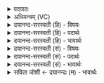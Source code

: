 <details><summary>पदपाठः</summary>

ऊ॒र्ध्वाम्। ए॒ना॒म्। उत्। श्रा॒प॒य॒। गि॒रौ। भा॒रम्। हर॑न्नि॒वेति॒ हर॑न्ऽइव। अथ॑। अ॒स्यै॒। मध्य॑म्। ए॒ध॒ता॒म्। शी॒ते। वाते॑ पु॒नन्नि॒वेति॑ पु॒नन्ऽइ॑व। २६।
</details>

<details><summary>अधिमन्त्रम् (VC)</summary>

- श्रीर्देवता
- प्रजापतिर्ऋषिः
- अनुष्टुप्
- गान्धारः
</details>

<details><summary>दयानन्द-सरस्वती (हि) - विषयः</summary>

फिर राजपुरुष किसकी उन्नति करें, इस विषय को अगले मन्त्र में कहा है ॥
</details>

<details><summary>दयानन्द-सरस्वती (हि) - पदार्थः</summary>

पदार्थान्वयभाषाः -  हे राजन् ! तू (गिरौ) पर्वत पर (भारम्) भार (हरन्निव) पहुँचाते हुए के समान (एनाम्) इस राज्यलक्ष्मीयुक्त (ऊर्ध्वाम्) उत्तम कक्षावाली प्रजा को (उच्छ्रापय) सदा अधिक-अधिक उन्नति दिया कर (अथ) अब (अस्यै) इस प्रजा के (मध्यम्) मध्यभाग लक्ष्मी को पाकर (शीते) शीतल (वाते) पवन में (पुनन्निव) खेती करनेवालों की क्रिया से जैसे अन्न आदि शुद्ध हो वा पवन के योग से जल स्वच्छ हो, वैसे आप (एधताम्) वृद्धि को प्राप्त हूजिये ॥२६ ॥
</details>

<details><summary>दयानन्द-सरस्वती (हि) - भावार्थः</summary>

भावार्थभाषाः -  इस मन्त्र में दो उपमालङ्कार हैं। राजा जैसे कोई बोझा ले जानेवाला, अपने शिर वा पीठ पर बोझा को उठा, पर्वत पर चढ़, उस भार को ऊपर स्थापन करे, वैसे लक्ष्मी को उन्नति होने को पहुँचावे वा जैसे खेती करनेवाले भूसा आदि से अन्न को अलग कर उस अन्न को खाके बढ़ते हैं, वैसे सत्य न्याय से सत्य असत्य को अलग कर न्याय करने हारा राजा नित्य बढ़ता है ॥२६ ॥
</details>

<details><summary>दयानन्द-सरस्वती (सं) - विषयः</summary>

पुना राजपुरुषः कामुत्कृष्टां कुर्युरित्याह ॥
</details>

<details><summary>दयानन्द-सरस्वती (सं) - पदार्थः</summary>

पदार्थान्वयभाषाः -  हे राजन् ! त्वं गिरौ भारं हरन्निवैनामूर्ध्वामुच्छ्रापय। अथास्यै मध्यं प्राप्य शीते वाते पुनन्निव भवानेधताम् ॥२६ ॥
</details>

<details><summary>दयानन्द-सरस्वती (सं) - भावार्थः</summary>

भावार्थभाषाः -  अत्रोपमालङ्कारौ। यथा कश्चिद् भारवाट्शिरसि पृष्ठे वा भारमुत्थाप्य गिरिमारुह्योपरि स्थापयेत्तथा राजा श्रियमुन्नतिभावं नयेत्। यथा वा कृषीवला बुसादिभ्योऽन्नं पृथक्कृत्य भुक्त्वा वर्द्धन्ते, तथा सत्यन्यायेन सत्यासत्ये पृथक्कृत्य न्यायकारी राजा नित्यं वर्द्धते ॥२६ ॥
</details>

<details><summary>सविता जोशी ← दयानन्दः (म) - भावार्थः</summary>

भावार्थभाषाः -  या मंत्रात दोन उपमालंकार आहेत. जसे एखादा भारवाहक आपल्या डोक्यावर किंवा पाठीवर भार घेऊन पर्वतावर चढतो व तेथे भार ठेवतो. तशी राजाने लक्ष्मी हळूहळू वाढवावी किंवा जसे शेतकरी धान्याचा भूसा वेगळा करून ते अन्न खातात. तसे न्यायमार्गाने सत्यासत्य वेगवेगळे करून न्याय करणारा राजा सदैव उन्नत होतो.
</details>